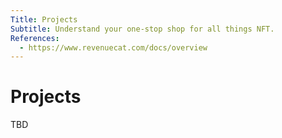 ```yaml
---
Title: Projects
Subtitle: Understand your one-stop shop for all things NFT.
References:
  - https://www.revenuecat.com/docs/overview
---
```


# Projects

TBD